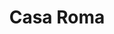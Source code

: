 ---
title: "Casa Roma"
url: /ciudad-autonoma-de-buenos-aires/casa-roma/
shop: directores de funerarias
---